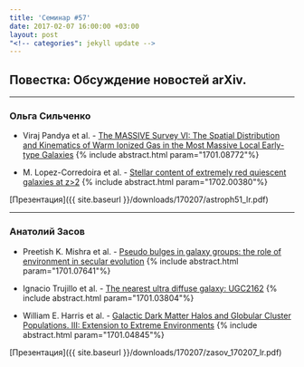 ```yaml
---
title: 'Семинар #57'
date: 2017-02-07 16:00:00 +03:00
layout: post
"<!-- categories": jekyll update -->
---
```


## Повестка: Обсуждение новостей arXiv.

***

### Ольга Сильченко

- Viraj Pandya et al. - [The MASSIVE Survey VI: The Spatial Distribution and Kinematics of Warm Ionized Gas in the Most Massive Local Early-type Galaxies](https://arxiv.org/abs/1701.08772)
{% include abstract.html param="1701.08772"%}

- M. Lopez-Corredoira et al. - [Stellar content of extremely red quiescent galaxies at z>2](https://arxiv.org/abs/1702.00380)
{% include abstract.html param="1702.00380"%}

[Презентация]({{ site.baseurl  }}/downloads/170207/astroph51_lr.pdf)

***

### Анатолий Засов

- Preetish K. Mishra et al. - [Pseudo bulges in galaxy groups: the role of environment in secular evolution](https://arxiv.org/abs/1701.07641)
{% include abstract.html param="1701.07641"%}

- Ignacio Trujillo et al. - [The nearest ultra diffuse galaxy: UGC2162](https://arxiv.org/abs/1701.03804)
{% include abstract.html param="1701.03804"%}

- William E. Harris et al. - [Galactic Dark Matter Halos and Globular Cluster Populations. III: Extension to Extreme Environments](https://arxiv.org/abs/1701.04845)
{% include abstract.html param="1701.04845"%}

[Презентация]({{ site.baseurl  }}/downloads/170207/zasov_170207_lr.pdf)






